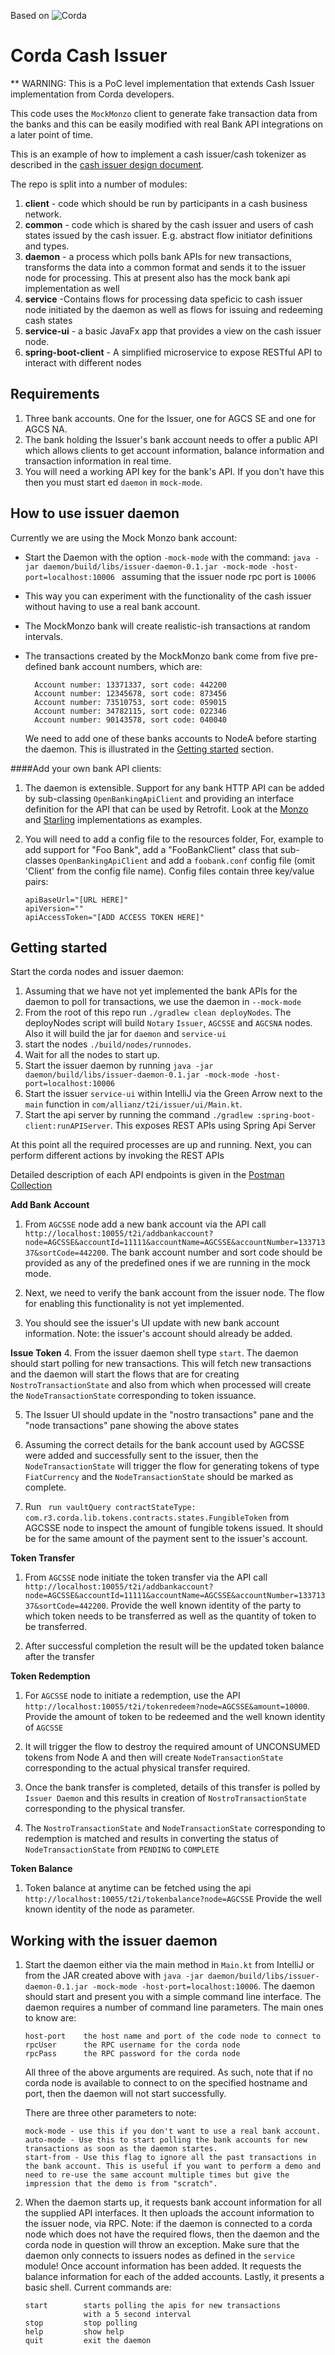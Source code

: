 Based on ![Corda](https://www.corda.net/wp-content/uploads/2016/11/fg005_corda_b.png)

# Corda Cash Issuer

** WARNING: This is a PoC level implementation that extends Cash Issuer implementation from Corda developers.

This code uses the `MockMonzo` client to generate
fake transaction data from the banks and this can be easily modified with real Bank API integrations on a later point of time.

This is an example of how to implement a cash issuer/cash tokenizer as
described in the [cash issuer design document](design/design.md).

The repo is split into a number of modules:

1. **client** - code which should be run by participants in a cash business
   network.
2. **common** - code which is shared by the cash issuer and users of cash states
   issued by the cash issuer. E.g. abstract flow initiator definitions
   and types.
3. **daemon** - a process which polls bank APIs for new transactions,
   transforms the data into a common format and sends it to the issuer
   node for processing. This at present also has the mock bank api implementation as well
4. **service** -Contains flows for processing data speficic to cash issuer node
   initiated by the daemon as well as flows for issuing and redeeming cash
   states
5. **service-ui** - a basic JavaFx app that provides a view on the cash issuer
   node.
6. **spring-boot-client** - A simplified microservice to expose RESTful API to interact with different nodes
   

## Requirements

1. Three bank accounts. One for the Issuer, one for AGCS SE and one for
   AGCS NA.
2. The bank holding the Issuer's bank account needs to offer a
   public API which allows clients to get account information, balance
   information and transaction information in real time.
3. You will need a working API key for the bank's API. If you don't have this 
   then you must start ed `daemon` in `mock-mode`.

## How to use issuer daemon


Currently we are using the Mock Monzo bank account:

* Start the Daemon with the option `-mock-mode` with the command: `java -jar daemon/build/libs/issuer-daemon-0.1.jar -mock-mode -host-port=localhost:10006
` assuming that the issuer node rpc port is `10006`
* This way you can experiment with the functionality of the cash issuer
  without having to use a real bank account.
* The MockMonzo bank will create realistic-ish transactions at random
  intervals.
* The transactions created by the MockMonzo bank come from five pre-defined bank 
  account numbers, which are:

        Account number: 13371337, sort code: 442200
        Account number: 12345678, sort code: 873456
        Account number: 73510753, sort code: 059015
        Account number: 34782115, sort code: 022346
        Account number: 90143578, sort code: 040040 
  
  We need to add one of these banks accounts to NodeA before starting the daemon. This is illustrated in the [Getting started](#-getting-started) section.


####Add your own bank API clients:

1. The daemon is extensible. Support for any bank HTTP API can be added by
   sub-classing `OpenBankingApiClient` and providing an interface definition
   for the API that can be used by Retrofit. Look at the [Monzo](./daemon/src/main/kotlin/com/allianz/t2i/issuer/daemon/clients/Monzo.kt)
   and [Starling](./daemon/src/main/kotlin/com/allianz/t2i/issuer/daemon/clients/Starling.kt)
   implementations as examples.
2. You will need to add a config file to the resources folder, For,
   example to add support for "Foo Bank", add a "FooBankClient" class that
   sub-classes `OpenBankingApiClient` and add a `foobank.conf` config file
   (omit 'Client' from the config file name). Config files contain three
   key/value pairs:

   ```
   apiBaseUrl="[URL HERE]"
   apiVersion=""
   apiAccessToken="[ADD ACCESS TOKEN HERE]"
   ```

## Getting started

Start the corda nodes and issuer daemon:

1. Assuming that we have not yet implemented the bank APIs for the daemon to poll for transactions, we use
   the daemon in `--mock-mode`
2. From the root of this repo run `./gradlew clean deployNodes`. The
   deployNodes script will build `Notary` `Issuer`, `AGCSSE` and `AGCSNA`
   nodes. Also it will build the jar for `daemon` and `service-ui`
3. start the nodes `./build/nodes/runnodes`.
5. Wait for all the nodes to start up.
6. Start the issuer daemon by running `java -jar daemon/build/libs/issuer-daemon-0.1.jar -mock-mode -host-port=localhost:10006`
7. Start the issuer `service-ui` within IntelliJ via the Green Arrow next to the
   `main` function in `com/allianz/t2i/issuer/ui/Main.kt`. 
8. Start the api server by running the command `./gradlew :spring-boot-client:runAPIServer`. This exposes REST APIs using Spring Api Server

At this point all the required processes are up and running. Next, you can
perform different actions by invoking the REST APIs

Detailed description of each API endpoints is given in the [Postman Collection](design/postman.json)

**Add Bank Account** 
1. From `AGCSSE` node add a new bank account via the API call `http://localhost:10055/t2i/addbankaccount?node=AGCSSE&accountId=11111&accountName=AGCSSE&accountNumber=13371337&sortCode=442200`. 
The bank account number and sort code should be provided as any of the predefined ones if we are running in the mock mode. 

2. Next, we need to verify the bank account from the issuer node. The flow for enabling this functionality is not yet implemented. 

3. You should see the issuer's UI update with new bank account information.
    Note: the issuer's account should already be added.
    
 **Issue Token** 
4. From the issuer daemon shell type `start`. The daemon should start
    polling for new transactions. This will fetch new transactions and the daemon will start the flows that are for creating 
    `NostroTransactionState` and also from which when processed will create the `NodeTransactionState` corresponding to token issuance.
    
5. The Issuer UI should update in the "nostro transactions" pane and the "node transactions"
    pane showing the above states
    
6. Assuming the correct details for the bank account used by AGCSSE were
    added and successfully sent to the issuer, then the `NodeTransactionState` will trigger the flow for generating tokens of type `FiatCurrency`
    and the `NodeTransactionState` should be marked as complete.
    
7. Run ` run vaultQuery contractStateType: com.r3.corda.lib.tokens.contracts.states.FungibleToken`
    from AGCSSE node to inspect the amount of fungible tokens issued. It should be for
    the same amount of the payment sent to the issuer's account.
    
**Token Transfer**

1. From `AGCSSE` node initiate the token transfer via the API call `http://localhost:10055/t2i/addbankaccount?node=AGCSSE&accountId=11111&accountName=AGCSSE&accountNumber=13371337&sortCode=442200`. 
   Provide the well known identity of the party to which token needs to be transferred as well as the quantity of token to be transferred.

2. After successful completion the result will be the updated token balance after the transfer

 
**Token Redemption**

1. For `AGCSSE` node to initiate a redemption, use the API `http://localhost:10055/t2i/tokenredeem?node=AGCSSE&amount=10000`.
Provide the amount of token to be redeemed and the well known identity of `AGCSSE`

2. It will trigger the flow to destroy the required amount of UNCONSUMED tokens from Node A and then will create `NodeTransactionState` corresponding to the actual physical transfer required.

3. Once the bank transfer is completed, details of this transfer is polled by `Issuer Daemon` and this results in creation of  `NostroTransactionState` corresponding to the physical transfer.

4. The `NostroTransactionState` and `NodeTransactionState` corresponding to redemption is matched and results in converting the status of `NodeTransactionState` from `PENDING` to `COMPLETE`


**Token Balance**
1. Token balance at anytime can be fetched using the api `http://localhost:10055/t2i/tokenbalance?node=AGCSSE`
Provide the well known identity of the node as parameter. 

## Working with the issuer daemon

1. Start the daemon either via the main method in `Main.kt` from IntelliJ or 
   from the JAR created above with `java -jar daemon/build/libs/issuer-daemon-0.1.jar -mock-mode -host-port=localhost:10006`. The daemon should
   start and present you with a simple command line interface. The daemon
   requires a number of command line parameters. The main ones to know are:
   ```
   host-port    the host name and port of the code node to connect to
   rpcUser      the RPC username for the corda node
   rpcPass      the RPC password for the corda node
   ```
   All three of the above arguments are required. As such, note that if
   no corda node is available to connect to on the specified hostname and
   port, then the daemon will not start successfully.
   
   There are three other parameters to note:
   ```
   mock-mode - use this if you don't want to use a real bank account.
   auto-mode - Use this to start polling the bank accounts for new transactions as soon as the daemon startes.
   start-from - Use this flag to ignore all the past transactions in the bank account. This is useful if you want to perform a demo and need to re-use the same account multiple times but give the impression that the demo is from "scratch".
    ```
2. When the daemon starts up, it requests bank account information for all
   the supplied API interfaces. It then uploads the account information to
   the issuer node, via RPC. Note: if the daemon is connected to a corda
   node which does not have the required flows, then the daemon and the corda
   node in question will throw an exception. Make sure that the daemon
   only connects to issuers nodes as defined in the `service` module! Once
   account information has been added. It requests the balance information
   for each of the added accounts. Lastly, it presents a basic shell.
   Current commands are:
   ```
   start        starts polling the apis for new transactions
                with a 5 second interval
   stop         stop polling
   help         show help
   quit         exit the daemon
   ```

